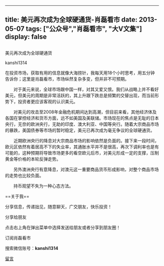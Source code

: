 
---
title:  美元再次成为全球硬通货-肖磊看市
date: 2013-05-07
tags: ["公众号","肖磊看市", "大V文集"]
display: false
---


## 



美元再次成为全球硬通货




kanshi1314




在投资市场，获取有用的信息就像大海捞针，我每天用18个小时思考，用五分钟告诉你；这里是肖磊看市，市场纵然复杂多变，但并非不可预期。


 &nbsp; &nbsp; &nbsp; &nbsp;对于美元来说，全球市场跟中国一样，对其又爱又恨。我们从战略上并不看好美元，但美元的周期是非常活跃的，其上升跟下跌总是频繁的交替出现，而当前形势下，投资者更应该客观的认识美元。 &nbsp; &nbsp; &nbsp; &nbsp;

 &nbsp; &nbsp; &nbsp; &nbsp;对美元的攻击至2008年金融危机期间达到高潮，但目前来看，其他经济体及各国在掌控经济和货币方面，远不如美国及美联储。市场现在的焦点是无耻的日本央行，无奈的欧洲央行，无助的印度、澳大利亚、中国等央行。随着大宗商品市场的暴跌，美国债券等市场的暂时稳定，美元已再次成为毫无争议的全球硬通货。

　　近期欧洲央行的降息对大宗商品市场的影响依然是负面的。接下来一段时间，欧元区依然有着居高不下的失业率，其通胀水平并不是很高，再次下调利率也是有可能的，这种预期将导致市场更多的看空欧元后市，对美元形成一定的支撑，压制黄金等价格的本轮反弹走势。

 &nbsp; &nbsp; &nbsp; &nbsp;另外澳洲央行有意降息，对澳元这一重要商品货币形成影响，对整个商品市场的走势也比较负面。

 &nbsp; &nbsp; &nbsp; &nbsp;持币观望不失为一种心态方法。

 

 

==关于我== 

分享信息，传递拙见，随意聊天，广交朋友，快乐投资！

 

分享给朋友

点击右上角在弹出菜单中选择发送给朋友或者分享到朋友圈！　

 

订阅肖磊看市

搜索微信账号：**kanshi1314**

 

 









[留言](javascript:;)


